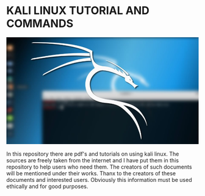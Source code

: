 <h1>KALI LINUX TUTORIAL AND COMMANDS</h1>

<img src="https://github.com/kevzero/kali-linux-commands-and-tutorial/blob/main/kali%20image.jpg">

In this repository there are pdf's and tutorials on using kali linux. The sources are freely taken from the internet and I have put them in this repository to help users who need them.
The creators of such documents will be mentioned under their works.
Thanx to the creators of these documents and interested users.
Obviously this information must be used ethically and for good purposes.

